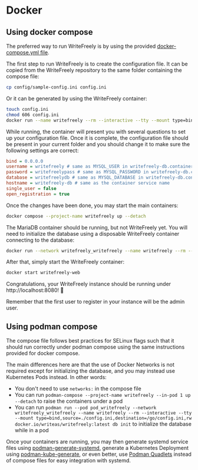 # Docker

## Using docker compose

The preferred way to run WriteFreely is by using the provided [docker-compose.yml file](https://github.com/writefreely/writefreely/blob/develop/docker-compose.yml).

The first step to run WriteFreely is to create the configuration file. It can be copied from the WriteFreely repository to the same folder containing the compose file:

```bash
cp config/sample-config.ini config.ini
```

Or it can be generated by using the WriteFreely container:

```bash
touch config.ini
chmod 606 config.ini
docker run --name writefreely --rm --interactive --tty --mount type=bind,source=./config.ini,destination=/go/config.ini,rw,relabel=private docker.io/writeas/writefreely:latest config generate
```

While running, the container will present you with several questions to set up your configuration file. Once it is complete, the configuration file should be present in your current folder and you should change it to make sure the following settings are correct:

```ini
bind = 0.0.0.0
username = writefreely # same as MYSQL_USER in writefreely-db.container
password = writefreelypass # same as MYSQL_PASSWORD in writefreely-db.container
database = writefreelydb # same as MYSQL_DATABASE in writefreely-db.container
hostname = writefreely-db # same as the container service name
single_user = false
open_registration = true
```

Once the changes have been done, you may start the main containers:

```bash
docker compose --project-name writefreely up --detach
```

The MariaDB container should be running, but not WriteFreely yet. You will need to initialize the database using a disposable WriteFreely container connecting to the database:

```bash
docker run --network writefreely_writefreely --name writefreely --rm --interactive --tty --mount type=bind,source=./config.ini,destination=/go/config.ini,rw docker.io/writeas/writefreely:latest db init
```

After that, simply start the WriteFreely container:

```bash
docker start writefreely-web
```

Congratulations, your WriteFreely instance should be running under http://localhost:8080! 🎉

Remember that the first user to register in your instance will be the admin user.

## Using podman compose

The compose file follows best practices for SELinux flags such that it should run correctly under podman compose using the same instructions provided for docker compose.

The main differences here are that the use of Docker Networks is not required except for initializing the database, and you may instead use Kubernetes Pods instead. In other words:

* You don't need to use `networks:` in the compose file
* You can run `podman-compose --project-name writefreely --in-pod 1 up --detach` to raise the containers under a pod
* You can run `podman run --pod pod_writefreely --network writefreely_writefreely --name writefreely --rm --interactive --tty --mount type=bind,source=./config.ini,destination=/go/config.ini,rw docker.io/writeas/writefreely:latest db init` to initialize the database while in a pod

Once your containers are running, you may then generate systemd service files using [podman-generate-systemd](https://docs.podman.io/en/latest/markdown/podman-generate-systemd.1.html), generate a Kubernetes Deployment using [podman-kube-generate](https://docs.podman.io/en/latest/markdown/podman-kube-generate.1.html), or even better, use [Podman Quadlets](https://docs.podman.io/en/latest/markdown/podman-systemd.unit.5.html) instead of compose files for easy integration with systemd.
